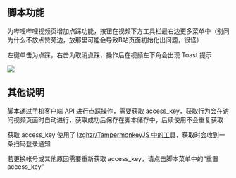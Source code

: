 ## 脚本功能

为哔哩哔哩视频页增加点踩功能，按钮在视频下方工具栏最右边更多菜单中（别问为什么不放点赞旁边，放那里可能会导致B站页面初始化出问题，很怪）

左键单击为点踩，右击为取消点踩，操作后在视频左下角会出现 Toast 提示

![](https://i.jpg.dog/a6f108fe2bf6b8fc810bc730306f68dc.png)

## 其他说明

脚本通过手机客户端 API 进行点踩操作，需要获取 access_key，获取行为会在访问视频页面时自动进行，获取成功后保存在脚本储存中，后续使用不会重复获取

获取 access_key 使用了 [lzghzr/TampermonkeyJS 中的工具](https://github.com/lzghzr/TampermonkeyJS/blob/master/libBilibiliToken/libBilibiliToken.js)，获取时会收到一条扫码登录通知

若更换帐号或其他原因需要重新获取 access_key，请点击脚本菜单中的“重置 access_key”
